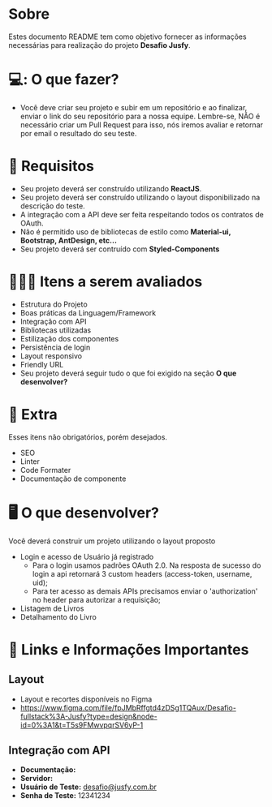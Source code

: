 # Sobre
Estes documento README tem como objetivo fornecer as informações necessárias para realização do projeto **Desafio Jusfy**.
# 💻: O que fazer?
- Você deve criar seu projeto e subir em um repositório e ao finalizar, enviar o link do seu repositório para a nossa equipe. Lembre-se, NÃO é necessário criar um Pull Request para isso, nós iremos avaliar e retornar por email o resultado do seu teste.
# :hammer: Requisitos
- Seu projeto deverá ser construído utilizando **ReactJS**.
- Seu projeto deverá ser construído utilizando o layout disponibilizado na descrição do teste.
- A integração com a API deve ser feita respeitando todos os contratos de OAuth.
- Não é permitido uso de bibliotecas de estilo como **Material-ui, Bootstrap, AntDesign, etc...**
- Seu projeto deverá ser contruído com **Styled-Components**
# 🕵🏻‍♂️ Itens a serem avaliados
- Estrutura do Projeto
- Boas práticas da Linguagem/Framework
- Integração com API
- Bibliotecas utilizadas 
- Estilização dos componentes
- Persistência de login
- Layout responsivo
- Friendly URL
- Seu projeto deverá seguir tudo o que foi exigido na seção **O que desenvolver?**
# 🎁 Extra
Esses itens não obrigatórios, porém desejados.
- SEO
- Linter
- Code Formater
- Documentação de componente
# 🖥 O que desenvolver?
Você deverá construir um projeto utilizando o layout proposto
- Login e acesso de Usuário já registrado
  - Para o login usamos padrões OAuth 2.0. Na resposta de sucesso do login a api retornará 3 custom headers (access-token, username, uid);
  - Para ter acesso as demais APIs precisamos enviar o 'authorization' no header para autorizar a requisição;
- Listagem de Livros
- Detalhamento do Livro
# 🔗 Links e Informações Importantes
## Layout
- Layout e recortes disponíveis no Figma
- https://www.figma.com/file/fpJMbRffgtd4zDSg1TQAux/Desafio-fullstack%3A-Jusfy?type=design&node-id=0%3A1&t=T5s9FMwvpqrSV6yP-1
## Integração com API
- **Documentação:** 
- **Servidor:** 
- **Usuário de Teste:** desafio@jusfy.com.br
- **Senha de Teste:** 12341234
